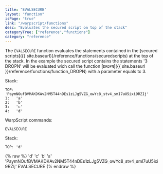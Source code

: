 ```yaml
---
title: "EVALSECURE"
layout: "function"
isPage: "true"
link: "/warpscript/functions"
desc: "Evaluates the secured script on top of the stack"
categoryTree: ["reference","functions"]
category: "reference"
---
```

 

The `EVALSECURE` function evaluates the statements contained in the [secured scripts]({{ site.baseurl}}/reference/functions/securedscripts) at the top of the stack.
In the example the secured script contains the statements '3 DROPN' will be evaluated wich call the function [`DROPN`]({{ site.baseurl }}/reference/functions/function_DROPN) with a parameter equals to 3. 

Stack:

    
    TOP: 'PaymNOufBVMAKDKAv2NM5T44nDEs1zLJg5VZG_owYc8_stv4_smI7uU5ixi9RZIj'
    1:   'a'
    2:   'b'
    3:   'c'
    4:   'd'

WarpScript commands:
    
    EVALSECURE

Stack:

    
    TOP: 'd'

{% raw %}
<warp10-warpscript-widget backend="{{backend}}"  exec-endpoint="{{execEndpoint}}">'d' 'c' 'b' 'a' 
'PaymNOufBVMAKDKAv2NM5T44nDEs1zLJg5VZG_owYc8_stv4_smI7uU5ixi9RZIj'
EVALSECURE
</warp10-warpscript-widget>
{% endraw %}
